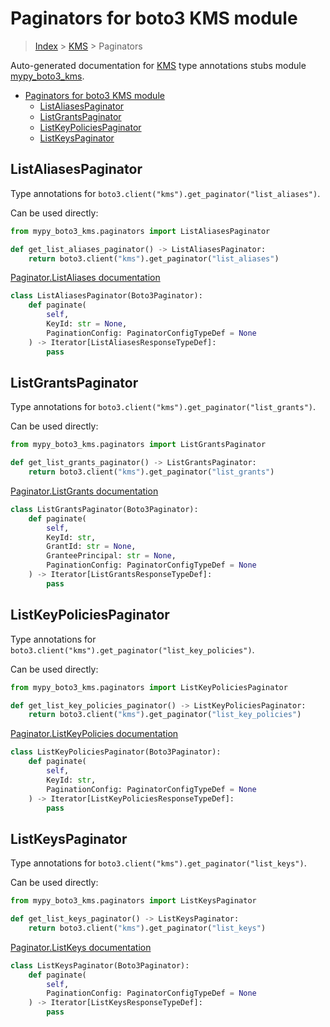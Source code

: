 # Paginators for boto3 KMS module

> [Index](../index.md) > [KMS](./index.md) > Paginators

Auto-generated documentation for [KMS](https://boto3.amazonaws.com/v1/documentation/api/latest/reference/services/kms.html#KMS)
type annotations stubs module [mypy_boto3_kms](https://pypi.org/project/mypy-boto3-kms/).

- [Paginators for boto3 KMS module](#paginators-for-boto3-kms-module)
  - [ListAliasesPaginator](#listaliasespaginator)
  - [ListGrantsPaginator](#listgrantspaginator)
  - [ListKeyPoliciesPaginator](#listkeypoliciespaginator)
  - [ListKeysPaginator](#listkeyspaginator)

## ListAliasesPaginator

Type annotations for `boto3.client("kms").get_paginator("list_aliases")`.

Can be used directly:

```python
from mypy_boto3_kms.paginators import ListAliasesPaginator

def get_list_aliases_paginator() -> ListAliasesPaginator:
    return boto3.client("kms").get_paginator("list_aliases")
```

[Paginator.ListAliases documentation](https://boto3.amazonaws.com/v1/documentation/api/latest/reference/services/kms.html#KMS.Paginator.ListAliases)

```python
class ListAliasesPaginator(Boto3Paginator):
    def paginate(
        self,
        KeyId: str = None,
        PaginationConfig: PaginatorConfigTypeDef = None
    ) -> Iterator[ListAliasesResponseTypeDef]:
        pass
```
## ListGrantsPaginator

Type annotations for `boto3.client("kms").get_paginator("list_grants")`.

Can be used directly:

```python
from mypy_boto3_kms.paginators import ListGrantsPaginator

def get_list_grants_paginator() -> ListGrantsPaginator:
    return boto3.client("kms").get_paginator("list_grants")
```

[Paginator.ListGrants documentation](https://boto3.amazonaws.com/v1/documentation/api/latest/reference/services/kms.html#KMS.Paginator.ListGrants)

```python
class ListGrantsPaginator(Boto3Paginator):
    def paginate(
        self,
        KeyId: str,
        GrantId: str = None,
        GranteePrincipal: str = None,
        PaginationConfig: PaginatorConfigTypeDef = None
    ) -> Iterator[ListGrantsResponseTypeDef]:
        pass
```
## ListKeyPoliciesPaginator

Type annotations for `boto3.client("kms").get_paginator("list_key_policies")`.

Can be used directly:

```python
from mypy_boto3_kms.paginators import ListKeyPoliciesPaginator

def get_list_key_policies_paginator() -> ListKeyPoliciesPaginator:
    return boto3.client("kms").get_paginator("list_key_policies")
```

[Paginator.ListKeyPolicies documentation](https://boto3.amazonaws.com/v1/documentation/api/latest/reference/services/kms.html#KMS.Paginator.ListKeyPolicies)

```python
class ListKeyPoliciesPaginator(Boto3Paginator):
    def paginate(
        self,
        KeyId: str,
        PaginationConfig: PaginatorConfigTypeDef = None
    ) -> Iterator[ListKeyPoliciesResponseTypeDef]:
        pass
```
## ListKeysPaginator

Type annotations for `boto3.client("kms").get_paginator("list_keys")`.

Can be used directly:

```python
from mypy_boto3_kms.paginators import ListKeysPaginator

def get_list_keys_paginator() -> ListKeysPaginator:
    return boto3.client("kms").get_paginator("list_keys")
```

[Paginator.ListKeys documentation](https://boto3.amazonaws.com/v1/documentation/api/latest/reference/services/kms.html#KMS.Paginator.ListKeys)

```python
class ListKeysPaginator(Boto3Paginator):
    def paginate(
        self,
        PaginationConfig: PaginatorConfigTypeDef = None
    ) -> Iterator[ListKeysResponseTypeDef]:
        pass
```